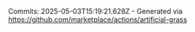 Commits: 2025-05-03T15:19:21.628Z - Generated via https://github.com/marketplace/actions/artificial-grass
<br>
